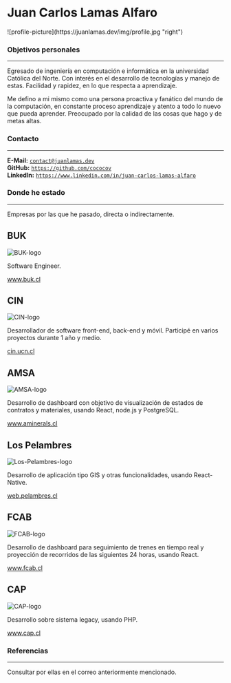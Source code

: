 # Juan Carlos Lamas Alfaro

<p class="profile-photo">
  ![profile-picture](https://juanlamas.dev/img/profile.jpg "right")
</p>

### Objetivos personales

---

Egresado de ingeniería en computación e informática en la universidad Católica del Norte. Con interés en el desarrollo de tecnologías y manejo de estas. Facilidad y rapidez, en lo que respecta a aprendizaje.

Me defino a mi mismo como una persona proactiva y fanático del mundo de la computación, en constante proceso aprendizaje y atento a todo lo nuevo que pueda aprender. Preocupado por la calidad de las cosas que hago y de metas altas.


### Contacto

---

**E-Mail:** <a href="mailto:contact@juanlamas.dev" rel="author" class="code-link"> `contact@juanlamas.dev` </a><br/>
**GitHub:** <a href="https://github.com/cococov/" rel="author" class="code-link"> `https://github.com/cococov` </a><br/>
**LinkedIn:** <a href="https://www.linkedin.com/in/juan-carlos-lamas-alfaro/" rel="author" class="code-link"> `https://www.linkedin.com/in/juan-carlos-lamas-alfaro` </a><br/>


### Donde he estado

---

Empresas por las que he pasado, directa o indirectamente.

<span class="companies">

  <div class="company-card">
    <h2 class="company-card-title">
      BUK
    </h2>
    <img
      class="company-card-img"
      src="https://juanlamas.dev/img/companies/buk.png"
      alt="BUK-logo"
    />
    <div class="company-card-content">
      <p class="company-card-content-text">
        Software Engineer.
      </p>
      <a
      href="https://www.buk.cl/"
      target="_blank"
      rel="noopener noreferrer"
      class="company-card-content-url">
        www.buk.cl
      </a>
    </div>
  </div>

  <div class="company-card">
    <h2 class="company-card-title">
      CIN
    </h2>
    <img
      class="company-card-img"
      src="https://juanlamas.dev/img/companies/cin.png"
      alt="CIN-logo"
    />
    <div class="company-card-content">
      <p class="company-card-content-text">
        Desarrollador de software front-end, back-end y móvil. Participé en varios proyectos durante 1 año y medio.
      </p>
      <a
      href="https://cin.ucn.cl/Landing/"
      target="_blank"
      rel="noopener noreferrer"
      class="company-card-content-url">
        cin.ucn.cl
      </a>
    </div>
  </div>

   <div class="company-card">
    <h2 class="company-card-title">
      AMSA
    </h2>
    <img
      class="company-card-img"
      src="https://juanlamas.dev/img/companies/amsa.png"
      alt="AMSA-logo"
    />
    <div class="company-card-content">
      <p class="company-card-content-text">
        Desarrollo de dashboard con objetivo de visualización de estados de contratos y materiales, usando React, node.js y PostgreSQL.
      </p>
      <a
      href="https://www.aminerals.cl/"
      target="_blank"
      rel="noopener noreferrer"
      class="company-card-content-url">
        www.aminerals.cl
      </a>
    </div>
  </div>

  <div class="company-card">
    <h2 class="company-card-title">
      Los Pelambres
    </h2>
    <img
      class="company-card-img"
      src="https://juanlamas.dev/img/companies/lospelambres.png"
      alt="Los-Pelambres-logo"
    />
    <div class="company-card-content">
      <p class="company-card-content-text">
        Desarrollo de aplicación tipo GIS y otras funcionalidades, usando React-Native.
      </p>
      <a
      href="http://web.pelambres.cl/"
      target="_blank"
      rel="noopener noreferrer"
      class="company-card-content-url">
        web.pelambres.cl
      </a>
    </div>
  </div>

  <div class="company-card">
    <h2 class="company-card-title">
      FCAB
    </h2>
    <img
      class="company-card-img"
      src="https://juanlamas.dev/img/companies/fcab.png"
      alt="FCAB-logo"
    />
    <div class="company-card-content">
      <p class="company-card-content-text">
        Desarrollo de dashboard para seguimiento de trenes en tiempo real y proyección de recorridos de las siguientes 24 horas, usando React.
      </p>
      <a
      href="https://www.fcab.cl/"
      target="_blank"
      rel="noopener noreferrer"
      class="company-card-content-url">
        www.fcab.cl
      </a>
    </div>
  </div>

  <div class="company-card">
    <h2 class="company-card-title">
      CAP
    </h2>
    <img
      class="company-card-img"
      src="https://juanlamas.dev/img/companies/cap.png"
      alt="CAP-logo"
    />
    <div class="company-card-content">
      <p class="company-card-content-text">
        Desarrollo sobre sistema legacy, usando PHP.
      </p>
      <a
      href="https://www.cap.cl/"
      target="_blank"
      rel="noopener noreferrer"
      class="company-card-content-url">
        www.cap.cl
      </a>
    </div>
  </div>

</span>


### Referencias

---

Consultar por ellas en el correo anteriormente mencionado.
